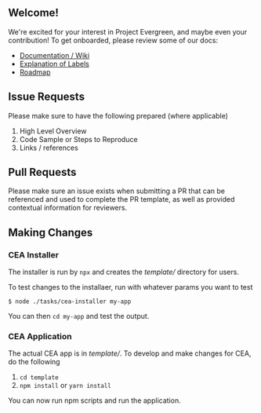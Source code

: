 ## Welcome!
We're excited for your interest in Project Evergreen, and maybe even your contribution!  To get onboarded, please review some of our docs:
- [Documentation / Wiki](https://github.com/ProjectEvergreen/project-evergreen/wiki)
- [Explanation of Labels](https://github.com/ProjectEvergreen/project-evergreen/labels)
- [Roadmap](https://github.com/ProjectEvergreen/project-evergreen/milestones)

## Issue Requests
Please make sure to have the following prepared (where applicable)
1. High Level Overview
1. Code Sample or Steps to Reproduce
1. Links / references

## Pull Requests
Please make sure an issue exists when submitting a PR that can be referenced and used to complete the PR template, as well as provided contextual information for reviewers.

## Making Changes

### CEA Installer
The installer is run by `npx` and creates the _template/_ directory for users.

To test changes to the installaer, run with whatever params you want to test
```shell 
$ node ./tasks/cea-installer my-app
```

You can then `cd my-app` and test the output.

### CEA Application
The actual CEA app is in _template/_.  To develop and make changes for CEA, do the following
1. `cd template`
1. `npm install` or `yarn install`

You can now run npm scripts and run the application.